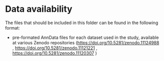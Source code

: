 # Data availability
The files that should be included in this folder can be found in the following format: 
- pre-formated AnnData files for each dataset used in the study, available at various Zenodo repositories (https://doi.org/10.5281/zenodo.11124988 , https://doi.org/10.5281/zenodo.11121221 , https://doi.org/10.5281/zenodo.11120307 )